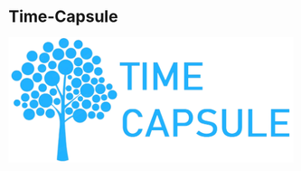 # **Time-Capsule**

<p class="center">
<img src="https://github.com/santhoshparthiban2002/Time-Capsule/blob/master/img/readme.png?raw=true" alt="time capsule">
</p>

